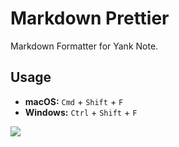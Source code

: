 # Markdown Prettier

Markdown Formatter for Yank Note.

## Usage

- **macOS:** `Cmd` + `Shift` + `F`
- **Windows:** `Ctrl` + `Shift` + `F`

![](https://user-images.githubusercontent.com/7115690/192148012-ca05bd56-df0f-45c9-9863-35628231e1ba.png)
